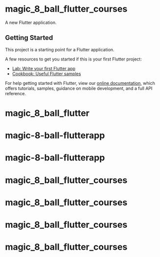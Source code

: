 # magic_8_ball_flutter_courses

A new Flutter application.

## Getting Started

This project is a starting point for a Flutter application.

A few resources to get you started if this is your first Flutter project:

- [Lab: Write your first Flutter app](https://flutter.dev/docs/get-started/codelab)
- [Cookbook: Useful Flutter samples](https://flutter.dev/docs/cookbook)

For help getting started with Flutter, view our
[online documentation](https://flutter.dev/docs), which offers tutorials,
samples, guidance on mobile development, and a full API reference.
# magic_8_ball_flutter
# magic-8-ball-flutterapp
# magic-8-ball-flutterapp
# magic_8_ball_flutter_courses
# magic_8_ball_flutter_courses
# magic_8_ball_flutter_courses
# magic_8_ball_flutter_courses
